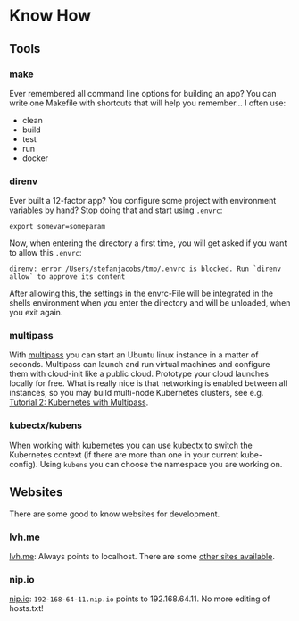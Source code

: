 # Know How

## Tools

### make

Ever remembered all command line options for building an app? You can write one Makefile with shortcuts that will help you remember... I often use:

- clean
- build
- test
- run
- docker

### direnv

Ever built a 12-factor app? You configure some project with environment variables by hand? Stop doing that and start using `.envrc`:

    export somevar=someparam

Now, when entering the directory a first time, you will get asked if you want to allow this `.envrc`:

    direnv: error /Users/stefanjacobs/tmp/.envrc is blocked. Run `direnv allow` to approve its content

After allowing this, the settings in the envrc-File will be integrated in the shells environment when you enter the directory and will be unloaded, when you exit again.

### multipass

With [multipass](https://multipass.run/) you can start an Ubuntu linux instance in a matter of seconds. Multipass can launch and run virtual machines and configure them with cloud-init like a public cloud. Prototype your cloud launches locally for free. What is really nice is that networking is enabled between all instances, so you may build multi-node Kubernetes clusters, see e.g. [Tutorial 2: Kubernetes with Multipass](../02-kube-multipass).

### kubectx/kubens

When working with kubernetes you can use [kubectx](https://github.com/ahmetb/kubectx) to switch the Kubernetes context (if there are more than one in your current kube-config). Using `kubens` you can choose the namespace you are working on.

## Websites

There are some good to know websites for development.

### lvh.me

[lvh.me](https://lvh.me/): Always points to localhost. There are some [other sites available](https://gist.github.com/tinogomes/c425aa2a56d289f16a1f4fcb8a65ea65).

### nip.io

[nip.io](https://nip.io/): `192-168-64-11.nip.io` points to 192.168.64.11. No more editing of hosts.txt!
